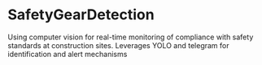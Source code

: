 # SafetyGearDetection
Using computer vision for real-time monitoring of compliance with safety standards at construction sites. Leverages YOLO and telegram for identification and alert mechanisms
